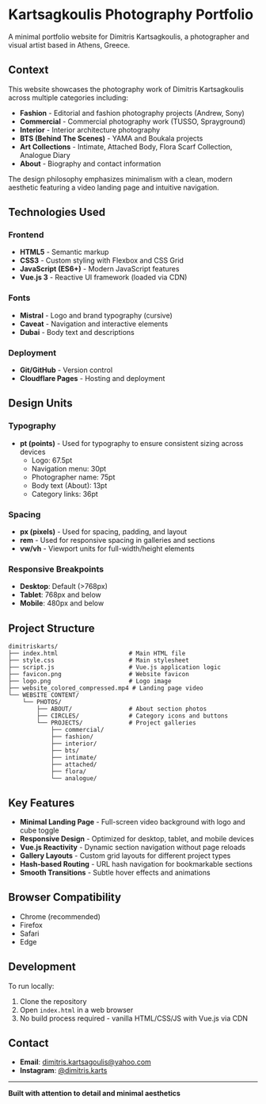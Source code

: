 # Kartsagkoulis Photography Portfolio

A minimal portfolio website for Dimitris Kartsagkoulis, a photographer and visual artist based in Athens, Greece.

## Context

This website showcases the photography work of Dimitris Kartsagkoulis across multiple categories including:
- **Fashion** - Editorial and fashion photography projects (Andrew, Sony)
- **Commercial** - Commercial photography work (TUSSO, Sprayground)
- **Interior** - Interior architecture photography
- **BTS (Behind The Scenes)** - YAMA and Boukala projects
- **Art Collections** - Intimate, Attached Body, Flora Scarf Collection, Analogue Diary
- **About** - Biography and contact information

The design philosophy emphasizes minimalism with a clean, modern aesthetic featuring a video landing page and intuitive navigation.

## Technologies Used

### Frontend
- **HTML5** - Semantic markup
- **CSS3** - Custom styling with Flexbox and CSS Grid
- **JavaScript (ES6+)** - Modern JavaScript features
- **Vue.js 3** - Reactive UI framework (loaded via CDN)

### Fonts
- **Mistral** - Logo and brand typography (cursive)
- **Caveat** - Navigation and interactive elements
- **Dubai** - Body text and descriptions

### Deployment
- **Git/GitHub** - Version control
- **Cloudflare Pages** - Hosting and deployment

## Design Units

### Typography
- **pt (points)** - Used for typography to ensure consistent sizing across devices
  - Logo: 67.5pt
  - Navigation menu: 30pt
  - Photographer name: 75pt
  - Body text (About): 13pt
  - Category links: 36pt

### Spacing
- **px (pixels)** - Used for spacing, padding, and layout
- **rem** - Used for responsive spacing in galleries and sections
- **vw/vh** - Viewport units for full-width/height elements

### Responsive Breakpoints
- **Desktop**: Default (>768px)
- **Tablet**: 768px and below
- **Mobile**: 480px and below

## Project Structure

```
dimitriskarts/
├── index.html                    # Main HTML file
├── style.css                     # Main stylesheet
├── script.js                     # Vue.js application logic
├── favicon.png                   # Website favicon
├── logo.png                      # Logo image
├── website_colored_compressed.mp4 # Landing page video
└── WEBSITE CONTENT/
    └── PHOTOS/
        ├── ABOUT/                # About section photos
        ├── CIRCLES/              # Category icons and buttons
        └── PROJECTS/             # Project galleries
            ├── commercial/
            ├── fashion/
            ├── interior/
            ├── bts/
            ├── intimate/
            ├── attached/
            ├── flora/
            └── analogue/
```

## Key Features

- **Minimal Landing Page** - Full-screen video background with logo and cube toggle
- **Responsive Design** - Optimized for desktop, tablet, and mobile devices
- **Vue.js Reactivity** - Dynamic section navigation without page reloads
- **Gallery Layouts** - Custom grid layouts for different project types
- **Hash-based Routing** - URL hash navigation for bookmarkable sections
- **Smooth Transitions** - Subtle hover effects and animations

## Browser Compatibility

- Chrome (recommended)
- Firefox
- Safari
- Edge

## Development

To run locally:
1. Clone the repository
2. Open `index.html` in a web browser
3. No build process required - vanilla HTML/CSS/JS with Vue.js via CDN

## Contact

- **Email**: dimitris.kartsagoulis@yahoo.com
- **Instagram**: [@dimitris.karts](https://www.instagram.com/dimitris.karts/)

---

**Built with attention to detail and minimal aesthetics**
